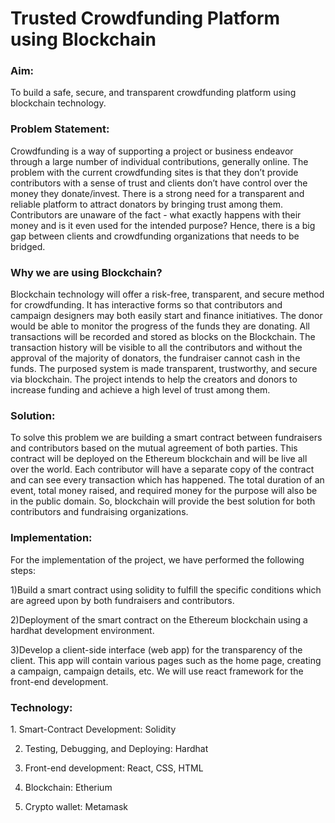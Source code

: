 <h1> Trusted Crowdfunding Platform using Blockchain </h1>

<h3> Aim: </h3>
<p> To build a safe, secure, and transparent crowdfunding platform using blockchain technology. </P>

<h3>
  Problem Statement:
</h3>

<p>
Crowdfunding is a way of supporting a project or business endeavor through a large number of individual contributions, generally online. The problem with the current crowdfunding sites is that they don’t provide contributors with a sense of trust and clients don’t have control over the money they donate/invest. There is a strong need for a transparent and reliable platform to attract donators by bringing trust among them. Contributors are unaware of the fact - what exactly happens with their money and is it even used for the intended purpose? Hence, there is a big gap between clients and crowdfunding organizations that needs to be bridged.
</p>

<h3>
Why we are using Blockchain?
</h3>

<p>
Blockchain technology will offer a risk-free, transparent, and secure method for crowdfunding. It has interactive forms so that contributors and campaign designers may both easily start and finance initiatives. The donor would be able to monitor the progress of the funds they are donating. All transactions will be recorded and stored as blocks on the Blockchain. The transaction history will be visible to all the contributors and without the approval of the majority of donators, the fundraiser cannot cash in the funds. The purposed system is made transparent, trustworthy, and secure via blockchain. The project intends to help the creators and donors to increase funding and achieve a high level of trust among them.
</p>

<h3>
Solution:
</h3>

<p>
To solve this problem we are building a smart contract between fundraisers and contributors based on the mutual agreement of both parties. This contract will be deployed on the Ethereum blockchain and will be live all over the world. Each contributor will have a separate copy of the contract and can see every transaction which has happened. The total duration of an event, total money raised, and required money for the purpose will also be in the public domain. So, blockchain will provide the best solution for both contributors and fundraising organizations.
</p>

<h3>
Implementation:
</h3>

<p>
For the implementation of the project, we have performed the following steps:

1)Build a smart contract using solidity to fulfill the specific conditions which are agreed upon by both fundraisers and contributors.

2)Deployment of the smart contract on the Ethereum blockchain using a hardhat development environment.

3)Develop a client-side interface (web app) for the transparency of the client. This app will contain various pages such as the home page, creating a campaign, campaign details, etc. We will use react framework for the front-end development.
</p>

<h3>
Technology:
</h3>

<p>
1. Smart-Contract Development: Solidity

2. Testing, Debugging, and Deploying: Hardhat

3. Front-end development: React, CSS, HTML

4. Blockchain: Etherium

5. Crypto wallet: Metamask
</p>
